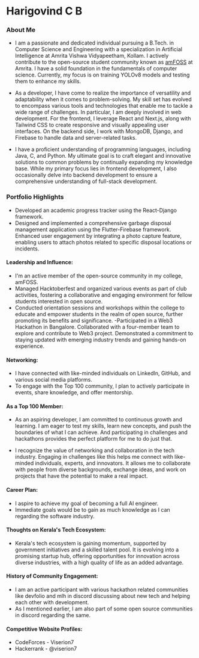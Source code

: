 # Harigovind C B

### About Me

- I am a passionate and dedicated individual pursuing a B.Tech. in Computer Science and Engineering with a specialization in Artificial Intelligence at Amrita Vishwa Vidyapeetham, Kollam. I actively contribute to the open-source student community known as  [amFOSS](https://amfoss.in/) at Amrita. I have a solid foundation in the fundamentals of computer science. Currently, my focus is on training YOLOv8 models and testing them to enhance my skills.

- As a developer, I have come to realize the importance of versatility and adaptability when it comes to problem-solving. My skill set has evolved to encompass various tools and technologies that enable me to tackle a wide range of challenges. In particular, I am deeply involved in web development. For the frontend, I leverage React and Next.js, along with Tailwind CSS to create responsive and visually appealing user interfaces. On the backend side, I work with MongoDB, Django, and Firebase to handle data and server-related tasks.

- I have a proficient understanding of programming languages, including Java, C, and Python. My ultimate goal is to craft elegant and innovative solutions to common problems by continually expanding my knowledge base. While my primary focus lies in frontend development, I also occasionally delve into backend development to ensure a comprehensive understanding of full-stack development.

### Portfolio Highlights

- Developed an academic progress tracker using the React-Django framework. 
- Designed and implemented a comprehensive garbage disposal management application using the Flutter-Firebase framework. Enhanced user engagement by integrating a photo capture feature, enabling users to attach photos related to specific disposal locations or incidents.

#### Leadership and Influence: 

- I'm an active member of the open-source community in my college, amFOSS.
- Managed Hacktoberfest and organized various events as part of club activities, fostering a collaborative and engaging environment for fellow students interested in open source.
- Conducted orientation sessions and workshops within the college to educate and empower students in the realm of open source, further promoting its benefits and significance.
-Participated in a Web3 Hackathon in Bangalore. Collaborated with a four-member team to explore and contribute to Web3 project. Demonstrated a commitment to staying updated with emerging industry trends and gaining hands-on experience.

#### Networking:

- I have connected with like-minded individuals on LinkedIn, GitHub, and various social media platforms.
- To engage with the Top 100 community, I plan to actively participate in events, share knowledge, and offer mentorship.

#### As a Top 100 Member:

- As an aspiring developer, I am committed to continuous growth and learning. I am eager to test my skills, learn new concepts, and push the boundaries of what I can achieve. And participating in challenges and hackathons provides the perfect platform for me to do just that.

- I recognize the value of networking and collaboration in the tech industry. Engaging in challenges like this helps me connect with like-minded individuals, experts, and innovators. It allows me to collaborate with people from diverse backgrounds, exchange ideas, and work on projects that have the potential to make a real impact.


#### Career Plan:

- I aspire to achieve my goal of becoming a full AI engineer.
- Immediate goals would be to gain as much knowledge as I can regarding the software industry.


#### Thoughts on Kerala's Tech Ecosystem:

- Kerala's tech ecosystem is gaining momentum, supported by government initiatives and a skilled talent pool. It is evolving into a promising startup hub, offering opportunities for innovation across diverse industries, with a high quality of life as an added advantage.


#### History of Community Engagement:

- I am an active participant with various hackathon related communities like devfolio and mlh in discord discussing about new tech and helping each other with development.
- As I mentioned earlier, I am also part of some open source communities in discord regarding the same.

#### Competitive Website Profiles:

- CodeForces - Viserion7
- Hackerrank - @viserion7

